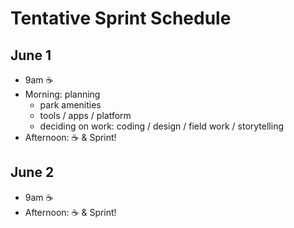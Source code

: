 # Tentative Sprint Schedule

## June 1

- 9am :coffee:
- Morning: planning 
  - park amenities
  - tools / apps / platform
  - deciding on work: coding / design / field work / storytelling
- Afternoon: :coffee: & Sprint!

## June 2

- 9am :coffee:
- Afternoon: :coffee: & Sprint!

